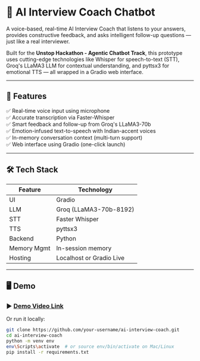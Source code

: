 # 🧠 AI Interview Coach Chatbot

A voice-based, real-time AI Interview Coach that listens to your answers, provides constructive feedback, and asks intelligent follow-up questions — just like a real interviewer.

Built for the **Unstop Hackathon - Agentic Chatbot Track**, this prototype uses cutting-edge technologies like Whisper for speech-to-text (STT), Groq's LLaMA3 LLM for contextual understanding, and pyttsx3 for emotional TTS — all wrapped in a Gradio web interface.

---

## 🚀 Features

✅ Real-time voice input using microphone  
✅ Accurate transcription via Faster-Whisper  
✅ Smart feedback and follow-up from Groq's LLaMA3-70b  
✅ Emotion-infused text-to-speech with Indian-accent voices  
✅ In-memory conversation context (multi-turn support)  
✅ Web interface using Gradio (one-click launch)  

---

## 🛠️ Tech Stack

| Feature          | Technology               |
|------------------|--------------------------|
| UI               | Gradio                   |
| LLM              | Groq (LLaMA3-70b-8192)   |
| STT              | Faster Whisper           |
| TTS              | pyttsx3                  |
| Backend          | Python                   |
| Memory Mgmt      | In-session memory        |
| Hosting          | Localhost or Gradio Live |

---

## 🖥️ Demo

### ▶️ [Demo Video Link](https://your-video-link-here.com)

Or run it locally:

```bash
git clone https://github.com/your-username/ai-interview-coach.git
cd ai-interview-coach
python -m venv env
env\Scripts\activate  # or source env/bin/activate on Mac/Linux
pip install -r requirements.txt
